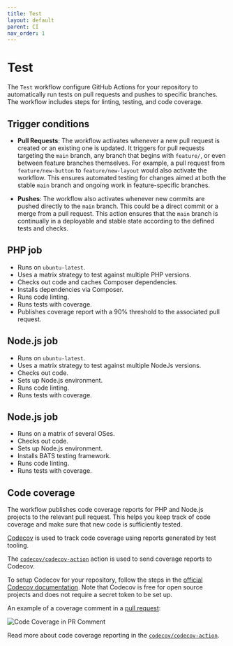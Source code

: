 ```yaml
---
title: Test
layout: default
parent: CI
nav_order: 1
---
```


# Test

The `Test` workflow configure GitHub Actions for your repository to
automatically run tests on pull requests and pushes to specific branches.
The workflow includes steps for linting, testing, and code coverage.

## Trigger conditions

- **Pull Requests**: The workflow activates whenever a new pull request is
  created or an existing one is updated. It triggers for pull requests targeting
  the `main` branch, any branch that begins with `feature/`, or even between
  feature branches themselves. For example, a pull request
  from `feature/new-button` to `feature/new-layout` would also activate the
  workflow. This ensures automated testing for changes aimed at both the
  stable `main` branch and ongoing work in feature-specific branches.

- **Pushes**: The workflow also activates whenever new commits are pushed
  directly to the `main` branch. This could be a direct commit or a merge from a
  pull request. This action ensures that the `main` branch is continually in a
  deployable and stable state according to the defined tests and checks.

[//]: # (#;< PHP)

## PHP job

- Runs on `ubuntu-latest`.
- Uses a matrix strategy to test against multiple PHP versions.
- Checks out code and caches Composer dependencies.
- Installs dependencies via Composer.
- Runs code linting.
- Runs tests with coverage.
- Publishes coverage report with a 90% threshold to the associated pull
  request.

[//]: # (#;> PHP)

[//]: # (#;< NODEJS)

## Node.js job

- Runs on `ubuntu-latest`.
- Uses a matrix strategy to test against multiple NodeJs versions.
- Checks out code.
- Sets up Node.js environment.
- Runs code linting.
- Runs tests with coverage.

[//]: # (#;> NODEJS)

[//]: # (#;< SHELL)

## Node.js job

- Runs on a matrix of several OSes.
- Checks out code.
- Sets up Node.js environment.
- Installs BATS testing framework.
- Runs code linting.
- Runs tests with coverage.

[//]: # (#;> SHELL)

## Code coverage

The workflow publishes code coverage reports for PHP and Node.js projects to
the relevant pull request. This helps you keep track of code coverage and make
sure that new code is sufficiently tested.

[Codecov](https://about.codecov.io/) is used to track code coverage using
reports generated by test tooling.

The [`codecov/codecov-action`](https://github.com/codecov/codecov-action)
action is used to send coverage reports to Codecov.

To setup Codecov for your repository, follow the steps in the [official Codecov
documentation](https://docs.codecov.com/docs/quick-start#section-add-repository).
Note that Codecov is free for open source projects and does not require a
secret token to be set up.

An example of a coverage comment in a [pull request](https://github.com/AlexSkrypnyk/scaffold/pull/39):

![Code Coverage in PR Comment](../../assets/coverage.png)

Read more about code coverage reporting in the [`codecov/codecov-action`](https://github.com/codecov/codecov-action).
